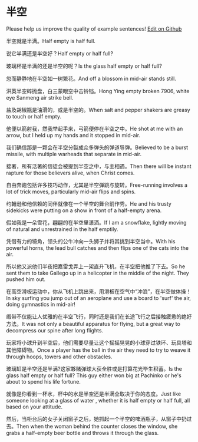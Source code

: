 # 半空

Please help us improve the quality of example sentences! [Edit on Github](https://github.com/jiyushe/jiyu-example-sentence-source/blob/main/chinese/bankong.md)

<p><span class="chinese">半空就是半满。</span><span class="english">Half empty is half full.</span></p>

<p><span class="chinese">说它半满还是半空好？</span><span class="english">Half empty or half full?</span></p>

<p><span class="chinese">玻璃杯是半满的还是半空的呢？</span><span class="english">Is the glass half empty or half full?</span></p>

<p><span class="chinese">忽而静静地在半空如一树繁花。</span><span class="english">And off a blossom in mid-air stands still.</span></p>

<p><span class="chinese">洪英半空碎抛盘，白三蒙眼空中击铃铛。</span><span class="english">Hong Ying empty broken 7906, white eye Sanmeng air strike bell.</span></p>

<p><span class="chinese">盐及胡椒瓶是油滑的，或是半空的。</span><span class="english">When salt and pepper shakers are greasy to touch or half empty.</span></p>

<p><span class="chinese">他便以箭射我，然我举起手来，弓箭便停在半空之中。</span><span class="english">He shot at me with an arrow, but I held up my hands and it stopped in mid-air.</span></p>

<p><span class="chinese">我们确信那是一颗会在半空分裂成众多弹头的弹道导弹。</span><span class="english">Believed to be a burst missile, with multiple warheads that separate in mid-air.</span></p>

<p><span class="chinese">接著，所有活著的信徒会被提到半空之中，与主相遇。</span><span class="english">Then there will be instant rapture for those believers alive, when Christ comes.</span></p>

<p><span class="chinese">自由奔跑包括许多技巧动作，尤其是半空弹跳与旋转。</span><span class="english">Free-running involves a lot of trick moves, particularly mid-air flips and spins.</span></p>

<p><span class="chinese">约翰逊和他信赖的同伴就像在一个半空的舞台前作秀。</span><span class="english">He and his trusty sidekicks were putting on a show in front of a half-empty arena.</span></p>

<p><span class="chinese">假如我是一朵雪花，翩翩的在半空里潇洒。</span><span class="english">If I am a snowflake, lightly moving of natural and unrestrained in the half emptily.</span></p>

<p><span class="chinese">凭借有力的犄角，领头的公牛冲向一头狮子并将其挑到半空当中。</span><span class="english">With his powerful horns, the lead bull catches and then flips one of the cats into the air.</span></p>

<p><span class="chinese">所以他又派他们半夜把嘉雷戈弄上一架直升飞机，在半空把他推了下去。</span><span class="english">So he sent them to take Gallego up in a helicopter in the middle of the night. They pushed him out.</span></p>

<p><span class="chinese">在高空滑板运动中，你从飞机上跳出来，用滑板在空气中“冲浪”，在半空做体操！</span><span class="english">In sky surfing you jump out of an aeroplane and use a board to 'surf' the air, doing gymnastics in mid-air!</span></p>

<p><span class="chinese">缎带不仅能让人优雅的在半空飞行，同时还是我们在长途飞行之后接触疲惫的绝好方法。</span><span class="english">It was not only a beautiful apparatus for flying, but a great way to decompress our spine after long flights.</span></p>

<p><span class="chinese">玩家将小球升到半空后，他们需要尽量让这个摇摇晃晃的小球穿过铁环、玩具塔和其他障碍物。</span><span class="english">Once a player has the ball in the air they need to try to weave it through hoops, towers and other obstacles.</span></p>

<p><span class="chinese">玻璃缸是半空还是半满?这家夥赌弹球大获全胜或是打算花光毕生积蓄。</span><span class="english">Is the glass half empty or half full? This guy either won big at Pachinko or he's about to spend his life fortune.</span></p>

<p><span class="chinese">就像是你看到一杯水，杯中的水是半空还是半满全取决于你的态度。</span><span class="english">Just like someone looking at a glass of water , whether it is half empty or half full, all based on your attitude.</span></p>

<p><span class="chinese">然后，当柜台后的女子关闭窗子之后，她抓起一个半空的啤酒瓶子，从窗子中扔过去。</span><span class="english">Then when the woman behind the counter closes the window, she grabs a half-empty beer bottle and throws it through the glass.</span></p>

